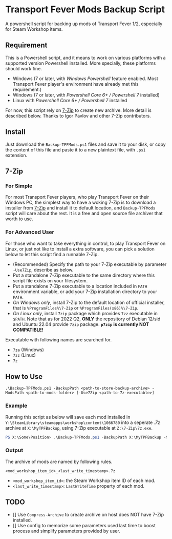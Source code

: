 # Transport Fever Mods Backup Script

A powershell script for backing up mods of Transport Fever 1/2, especially for Steam Workshop items. 

## Requirement

This is a Powershell script, and it means to work on various platforms with a supported version Powershell installed. More specially, these platforms should work fine.

- Windows (7 or later, with *Windows Powershell* feature enabled. Most Transport Fever player's environment have already met this requirement.)
- Windows (7 or later, with *Powershell Core 6+ / Powershell 7* installed)
- Linux with *Powershell Core 6+ / Powershell 7* installed

For now, this script rely on [7-Zip](https://www.7-zip.org/) to create new archive. More detail is described below. Thanks to Igor Pavlov and other 7-Zip contributors.


## Install

Just download the `Backup-TPFMods.ps1` files and save it to your disk, or copy the content of this file and paste it to a new plaintext file, with `.ps1` extension.


## 7-Zip

### For Simple

For most Transport Fever players, who play Transport Fever on their Windows PC, the simplest way to have a woking 7-Zip is to download a installer from [7-Zip](https://www.7-zip.org/) and install it to default location, and `Backup-TPFMods` script will care about the rest. It is a free and open source file archiver that worth to use.

### For Advanced User

For those who want to take everything in control, to play Transport Fever on Linux, or just not like to install a extra software, you can pick a solution below to let this script find a runnable 7-Zip.

- (Recommended) Specify the path to your 7-Zip executable by parameter `-Use7Zip`, describe as below.
- Put a standalone 7-Zip executable to the same directory where this script file exists on your filesystem.
- Put a standalone 7-Zip executable to a location included in `PATH` environment variable, or add your 7-Zip installation directory to your `PATH`.
- *On Windows only*, install 7-Zip to the default location of official installer, that is `%ProgramFiles%\7-Zip` or `%ProgramFiles(x86)%\7-Zip`.
- *On Linux only*, install `7zip` package which provides `7zz` executable in `$PATH`. Note that as for 2022 Q2, **ONLY** the repository of Debian 12/sid and Ubuntu 22.04 provide `7zip` package. **`p7zip` is currently NOT COMPATIBLE!**

Executable with following names are searched for.

- `7za` (Windows)
- `7zz` (Linux)
- `7z`


## How to Use

```
.\Backup-TPFMods.ps1 -BackupPath <path-to-store-backup-archive> -ModsPath <path-to-mods-folder> [-Use7Zip <path-to-7z-executable>]
```

### Example

Running this script as below will save each mod installed in `Y:\SteamLibrary\steamapps\workshop\content\1066780` into a seperate *.7z* archive at `X:\MyTPFBackup`, using 7-Zip executable at `Z:\7-Zip\7z.exe`.

```powershell
PS X:\Some\Position> .\Backup-TPFMods.ps1 -BackupPath X:\MyTPFBackup -ModsPath Y:\SteamLibrary\steamapps\workshop\content\1066780 -Use7Zip Z:\7-Zip\7z.exe
```

### Output

The archive of mods are named by following rules.

```
<mod_workshop_item_id>_<last_write_timestamp>.7z
```

- `<mod_workshop_item_id>`: the Steam Workshop item ID of each mod.
- `<last_write_timestamp>`: `LastWriteTime` property of each mod.


## TODO

- [] Use `Compress-Archive` to create archive on host does NOT have 7-Zip installed.
- [] Use config to memorize some parameters used last time to boost process and simplify parameters provided by user.